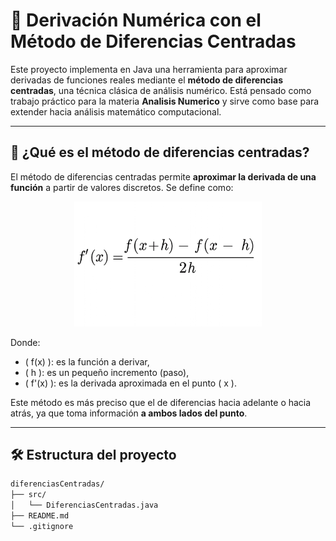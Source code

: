 # 📐 Derivación Numérica con el Método de Diferencias Centradas

Este proyecto implementa en Java una herramienta para aproximar derivadas de funciones reales mediante el **método de diferencias centradas**, una técnica clásica de análisis numérico. Está pensado como trabajo práctico para la materia **Analisis Numerico** y sirve como base para extender hacia análisis matemático computacional.

---

## 🧠 ¿Qué es el método de diferencias centradas?

El método de diferencias centradas permite **aproximar la derivada de una función** a partir de valores discretos. Se define como:

<p align="center">
  <img src="./assets/formula.png" alt="Fórmula de diferencias centradas" width="300"/>
</p>

Donde:
- \( f(x) \): es la función a derivar,
- \( h \): es un pequeño incremento (paso),
- \( f'(x) \): es la derivada aproximada en el punto \( x \).

Este método es más preciso que el de diferencias hacia adelante o hacia atrás, ya que toma información **a ambos lados del punto**.

---

## 🛠️ Estructura del proyecto

```bash
diferenciasCentradas/
├── src/
│   └── DiferenciasCentradas.java
├── README.md
└── .gitignore
